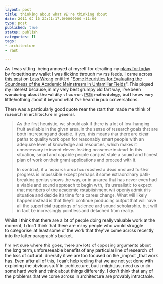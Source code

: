 ```yaml
---
layout: post
title: thinking about what WE're thinking about
date: 2011-02-18 22:21:17.000000000 +11:00
type: post
published: true
status: publish
categories: []
tags:
- architecture
- rant

---
```

<p>As I was sitting  being annoyed at myself for derailing my <a title="A description of what I had planned" href="http://www.notionparallax.co.uk/wordpress/index.php/2011/02/solo-canyoning/">plans for today</a> by forgetting my wallet I was flicking through my rss feeds. I came across <a title="Some Heuristics for Evaluating the Soundness of the Academic Mainstream in Unfamiliar Fields" href="http://lesswrong.com/lw/4ba/some_heuristics_for_evaluating_the_soundness_of/">this post</a> on <a href="http://lesswrong.com">Less Wrong</a> entitled "<a href="http://lesswrong.com/lw/4ba/some_heuristics_for_evaluating_the_soundness_of/">Some Heuristics for Evaluating the Soundness of the Academic Mainstream in Unfamiliar Fields</a>". This piqued my interest because, in my very best grumpy old fart way, I've been wondering about the validity of current <acronym title="Post Occupancy Evaluation">POE</acronym> methodology, but I know very little/nothing about it beyond what I've heard in pub conversations.</p>
<p>There was a particularly good quote near the start that made me think of research in architecture in general:</p>
<blockquote><p>As the first heuristic, we should ask if there is a lot of low-hanging fruit available in the given area, in the sense of research goals that are both interesting and doable. If yes, this means that there are clear paths to quality work open for reasonably smart people with an adequate level of knowledge and resources, which makes it unnecessary to invent clever-looking nonsense instead. In this situation, smart and capable people can just state a sound and honest plan of work on their grant applications and proceed with it.</p>
<p>In contrast, if a research area has reached a dead end and further progress is impossible except perhaps if some extraordinary path-breaking genius shows the way, or in an area that has never even had a viable and sound approach to begin with, it’s unrealistic to expect that members of the academic establishment will openly admit this situation and decide it’s time for a career change. What will likely happen instead is that they’ll continue producing output that will have all the superficial trappings of science and sound scholarship, but will in fact be increasingly pointless and detached from reality.</p>
</blockquote>
<p>Whilst I think that there are a lot of people doing really valuable work at the moment, I don't think that there are many people who would struggle to categorise  at least some of the work that they've come across recently into the latter paragraph's bucket.</p>
<p>I'm not sure where this goes, there are lots of opposing arguments about the long term, unforeseeable benefits of any particular line of research, of the loss of cultural  diversity if we are too focused on the _impact _that work has. Even after all of this, I can't help feeling that we are not yet done with exploring the obvious stuff in architecture, but it might just need us to do some hard work and think about things differently. I don't think that any of the problems that we come across in architecture are provably intractable.</p>

